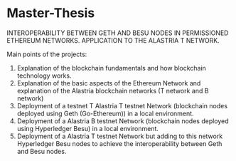 # Master-Thesis
INTEROPERABILITY BETWEEN GETH AND BESU NODES IN PERMISSIONED ETHEREUM NETWORKS. APPLICATION TO THE ALASTRIA T NETWORK.

Main points of the projects:
1. Explanation of the blockchain fundamentals and how blockchain technology works.
2. Explanation of the basic aspects of the Ethereum Network and explanation of the Alastria blockchain networks (T network and B network)
3. Deployment of a testnet T Alastria T testnet Network (blockchain nodes deployed using Geth (Go-Ethereum)) in a local environment.
4. Deployment of a Alastria B testnet Network (blockchain nodes deployed using Hyperledger Besu) in a local environment.
5. Deployment of a Alastria T testnet Network  but adding to this network Hyperledger Besu nodes to achieve the interoperability between Geth and Besu nodes.


